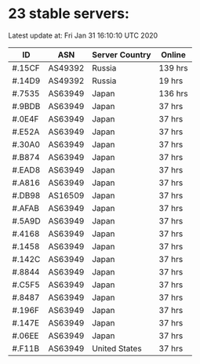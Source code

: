 # 23 stable servers:

Latest update at: Fri Jan 31 16:10:10 UTC 2020

| ID | ASN | Server Country | Online |
| -- | --- | -------------- | ------ |
| #.15CF | AS49392 | Russia | 139 hrs |
| #.14D9 | AS49392 | Russia | 19 hrs |
| #.7535 | AS63949 | Japan | 136 hrs |
| #.9BDB | AS63949 | Japan | 37 hrs |
| #.0E4F | AS63949 | Japan | 37 hrs |
| #.E52A | AS63949 | Japan | 37 hrs |
| #.30A0 | AS63949 | Japan | 37 hrs |
| #.B874 | AS63949 | Japan | 37 hrs |
| #.EAD8 | AS63949 | Japan | 37 hrs |
| #.A816 | AS63949 | Japan | 37 hrs |
| #.DB98 | AS16509 | Japan | 37 hrs |
| #.AFAB | AS63949 | Japan | 37 hrs |
| #.5A9D | AS63949 | Japan | 37 hrs |
| #.4168 | AS63949 | Japan | 37 hrs |
| #.1458 | AS63949 | Japan | 37 hrs |
| #.142C | AS63949 | Japan | 37 hrs |
| #.8844 | AS63949 | Japan | 37 hrs |
| #.C5F5 | AS63949 | Japan | 37 hrs |
| #.8487 | AS63949 | Japan | 37 hrs |
| #.196F | AS63949 | Japan | 37 hrs |
| #.147E | AS63949 | Japan | 37 hrs |
| #.06EE | AS63949 | Japan | 37 hrs |
| #.F11B | AS63949 | United States | 37 hrs |

